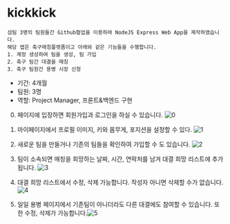 # kickkick
```
섬팀 3명의 팀원들간 Github협업을 이용하여 NodeJS Express Web App을 제작하였습니다.
해당 앱은 축구매칭플랫폼이고 아래와 같은 기능들을 수행합니다.
1. 계정 생성하여 팀을 생성, 팀 가입 
2. 축구 팀간 대결을 매칭
3. 축구 팀원간 용병 시장 신청
```

- 기간: 4개월
- 팀원: 3명
- 역할: Project Manager, 프론트&백엔드 구현

0. 페이지에 입장하면 회원가입과 로그인을 하실 수 있습니다.
![0](https://user-images.githubusercontent.com/59990712/122603920-221bc980-d0b0-11eb-8a6e-19b099362166.png)

1. 마이페이지에서 프로필 이미지, 키와 몸무게, 포지션을 설정할 수 있다.
![1](https://user-images.githubusercontent.com/59990712/122603780-d9641080-d0af-11eb-97cf-2b3386eb382a.png)

2.  새로운 팀을 만들거나 기존의 팀들을 확인하여 가입할 수 도 있습니다.
![2](https://user-images.githubusercontent.com/59990712/122603951-28aa4100-d0b0-11eb-96d9-8802671407ba.png)

3.  팀이 소속되면 매칭을 희망하는 날짜, 시간, 연락처를 남겨 대결 희망 리스트에 추가됩니다.
![3](https://user-images.githubusercontent.com/59990712/122603967-2e078b80-d0b0-11eb-88b5-3abee68ac7ee.png)

4. 대결 희망 리스트에서 수정, 삭제 가능합니다. 작성자 아니면 삭제할 수가 없습니다.
![4](https://user-images.githubusercontent.com/59990712/122603978-3233a900-d0b0-11eb-9edc-b376d62d3213.png)

5.  일일 용병 페이지에서 기존팀이 아니더라도 다른 대결에도 참여할 수 있습니다. 또한 수정, 삭제가 가능합니다.![5](https://user-images.githubusercontent.com/59990712/122604013-3d86d480-d0b0-11eb-808f-9b0817d2f9bd.png)
